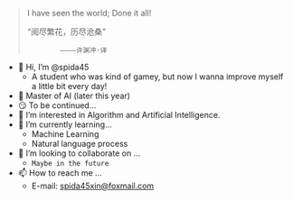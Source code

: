 > I have seen the world;
> Done it all!
> 
> “阅尽繁花，历尽沧桑”
> 
>             ————许渊冲·译

- 👋 Hi, I’m @spida45
  - A student who was kind of gamey, but now I wanna improve myself a little bit every day!  
- 🐛 Master of AI (later this year)
- 😏 To be continued...
- 👀 I’m interested in Algorithm and Artificial Intelligence.
- 🌱 I’m currently learning...
  - Machine Learning 
  - Natural language process
- 💞️ I’m looking to collaborate on ...
  - `Maybe in the future` 
- 📫 How to reach me ...
  - E-mail:  spida45xin@foxmail.com 
 

<!---
spida45/spida45 is a ✨ special ✨ repository because its `README.md` (this file) appears on your GitHub profile.
You can click the Preview link to take a look at your changes.
--->
